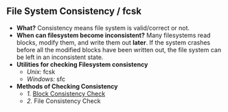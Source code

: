 ## File System Consistency / fcsk
- **What?** Consistency means file system is valid/correct or not.
- **When can filesystem become inconsistent?** Many filesystems read blocks, modify them, and write them out **later**. If the system crashes before all the modified blocks have been written out, the file system can be left in
an inconsistent state.
- **Utilities for checking Filesystem consistency**
  - *Unix:* fcsk
  - *Windows:* sfc
- **Methods of Checking Consistency**
  - *1.* [Block Consistency Check](Block_Consistency_Check.md)
  - *2.* File Consistency Check
